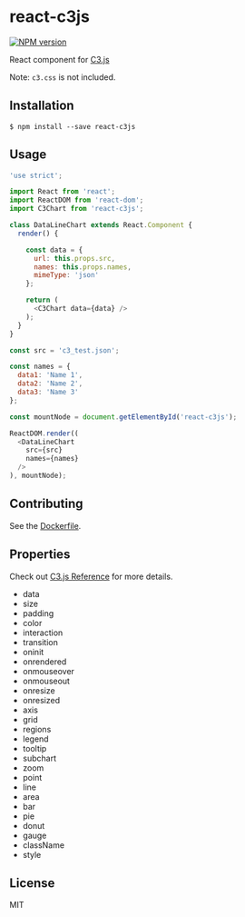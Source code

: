 # react-c3js

[![NPM version][npm-image]][npm-url]

React component for [C3.js](http://c3js.org/)

Note: `c3.css` is not included.

## Installation

```
$ npm install --save react-c3js
```

## Usage

```JavaScript
'use strict';

import React from 'react';
import ReactDOM from 'react-dom';
import C3Chart from 'react-c3js';

class DataLineChart extends React.Component {
  render() {

    const data = {
      url: this.props.src,
      names: this.props.names,
      mimeType: 'json'
    };

    return (
      <C3Chart data={data} />
    );
  }
}

const src = 'c3_test.json';

const names = {
  data1: 'Name 1',
  data2: 'Name 2',
  data3: 'Name 3'
};

const mountNode = document.getElementById('react-c3js');

ReactDOM.render((
  <DataLineChart
    src={src}
    names={names}
  />
), mountNode);

```

## Contributing

See the [Dockerfile](/Dockerfile).

## Properties

Check out [C3.js Reference](http://c3js.org/reference.html) for more details.

* data
* size
* padding
* color
* interaction
* transition
* oninit
* onrendered
* onmouseover
* onmouseout
* onresize
* onresized
* axis
* grid
* regions
* legend
* tooltip
* subchart
* zoom
* point
* line
* area
* bar
* pie
* donut
* gauge
* className
* style

## License

MIT

[npm-image]: https://img.shields.io/npm/v/react-c3js.svg?style=flat-square
[npm-url]: https://npmjs.org/package/react-c3js